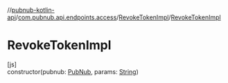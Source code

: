 //[pubnub-kotlin-api](../../../index.md)/[com.pubnub.api.endpoints.access](../index.md)/[RevokeTokenImpl](index.md)/[RevokeTokenImpl](-revoke-token-impl.md)

# RevokeTokenImpl

[js]\
constructor(pubnub: [PubNub](../../[root]/-pub-nub/index.md), params: [String](https://kotlinlang.org/api/latest/jvm/stdlib/kotlin/-string/index.html))
